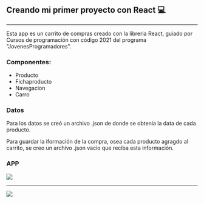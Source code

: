 ## Creando mi primer proyecto con React :computer:

---


Esta app es un carrito de compras creado con la libreria React, guiado por Cursos de programación con código 2021 del programa "JovenesProgramadores". 

### Componentes:

* Producto
* Fichaproducto
* Navegacion
* Carro

### Datos 

Para los datos se creó un archivo .json de donde se obtenia la data de cada producto. 

Para guardar la iformación de la compra, osea cada producto agragdo al carrito, se creo un archivo .json vacio que reciba esta información. 

### APP 

![](https://i.imgur.com/U87c2Je.jpg)


---

![](https://i.imgur.com/fZe9S4A.jpg)
